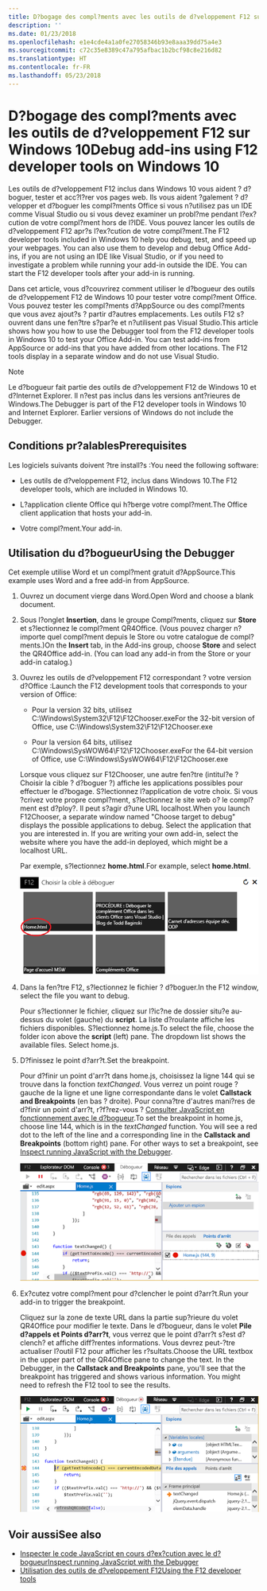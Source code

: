 ```yaml
---
title: D?bogage des compl?ments avec les outils de d?veloppement F12 sur Windows 10
description: ''
ms.date: 01/23/2018
ms.openlocfilehash: e1e4cde4a1a0fe27058346b93e8aaa39dd75a4e3
ms.sourcegitcommit: c72c35e8389c47a795afbac1b2bcf98c8e216d82
ms.translationtype: HT
ms.contentlocale: fr-FR
ms.lasthandoff: 05/23/2018
---
```

# <a name="debug-add-ins-using-f12-developer-tools-on-windows-10"></a><span data-ttu-id="89ee7-102">D?bogage des compl?ments avec les outils de d?veloppement F12 sur Windows 10</span><span class="sxs-lookup"><span data-stu-id="89ee7-102">Debug add-ins using F12 developer tools on Windows 10</span></span>

<span data-ttu-id="89ee7-p101">Les outils de d?veloppement F12 inclus dans Windows 10 vous aident ? d?boguer, tester et acc?l?rer vos pages web. Ils vous aident ?galement ? d?velopper et d?boguer les compl?ments Office si vous n?utilisez pas un IDE comme Visual Studio ou si vous devez examiner un probl?me pendant l?ex?cution de votre compl?ment hors de l?IDE. Vous pouvez lancer les outils de d?veloppement F12 apr?s l?ex?cution de votre compl?ment.</span><span class="sxs-lookup"><span data-stu-id="89ee7-p101">The F12 developer tools included in Windows 10 help you debug, test, and speed up your webpages. You can also use them to develop and debug Office Add-ins, if you are not using an IDE like Visual Studio, or if you need to investigate a problem while running your add-in outside the IDE. You can start the F12 developer tools after your add-in is running.</span></span>

<span data-ttu-id="89ee7-p102">Dans cet article, vous d?couvrirez comment utiliser le d?bogueur des outils de d?veloppement F12 de Windows 10 pour tester votre compl?ment Office. Vous pouvez tester les compl?ments d?AppSource ou des compl?ments que vous avez ajout?s ? partir d?autres emplacements. Les outils F12 s?ouvrent dans une fen?tre s?par?e et n?utilisent pas Visual Studio.</span><span class="sxs-lookup"><span data-stu-id="89ee7-p102">This article shows how you how to use the Debugger tool from the F12 developer tools in Windows 10 to test your Office Add-in. You can test add-ins from AppSource or add-ins that you have added from other locations. The F12 tools display in a separate window and do not use Visual Studio.</span></span>

> [!NOTE]
> <span data-ttu-id="89ee7-p103">Le d?bogueur fait partie des outils de d?veloppement F12 de Windows 10 et d?Internet Explorer. Il n?est pas inclus dans les versions ant?rieures de Windows.</span><span class="sxs-lookup"><span data-stu-id="89ee7-p103">The Debugger is part of the F12 developer tools in Windows 10 and Internet Explorer. Earlier versions of Windows do not include the Debugger.</span></span> 

## <a name="prerequisites"></a><span data-ttu-id="89ee7-111">Conditions pr?alables</span><span class="sxs-lookup"><span data-stu-id="89ee7-111">Prerequisites</span></span>

<span data-ttu-id="89ee7-112">Les logiciels suivants doivent ?tre install?s :</span><span class="sxs-lookup"><span data-stu-id="89ee7-112">You need the following software:</span></span>

- <span data-ttu-id="89ee7-113">Les outils de d?veloppement F12, inclus dans Windows 10.</span><span class="sxs-lookup"><span data-stu-id="89ee7-113">The F12 developer tools, which are included in Windows 10.</span></span> 
    
- <span data-ttu-id="89ee7-114">L?application cliente Office qui h?berge votre compl?ment.</span><span class="sxs-lookup"><span data-stu-id="89ee7-114">The Office client application that hosts your add-in.</span></span> 
    
- <span data-ttu-id="89ee7-115">Votre compl?ment.</span><span class="sxs-lookup"><span data-stu-id="89ee7-115">Your add-in.</span></span> 

## <a name="using-the-debugger"></a><span data-ttu-id="89ee7-116">Utilisation du d?bogueur</span><span class="sxs-lookup"><span data-stu-id="89ee7-116">Using the Debugger</span></span>

<span data-ttu-id="89ee7-117">Cet exemple utilise Word et un compl?ment gratuit d?AppSource.</span><span class="sxs-lookup"><span data-stu-id="89ee7-117">This example uses Word and a free add-in from AppSource.</span></span>

1. <span data-ttu-id="89ee7-118">Ouvrez un document vierge dans Word.</span><span class="sxs-lookup"><span data-stu-id="89ee7-118">Open Word and choose a blank document.</span></span> 
    
2. <span data-ttu-id="89ee7-p104">Sous l?onglet **Insertion**, dans le groupe Compl?ments, cliquez sur **Store** et s?lectionnez le compl?ment QR4Office. (Vous pouvez charger n?importe quel compl?ment depuis le Store ou votre catalogue de compl?ments.)</span><span class="sxs-lookup"><span data-stu-id="89ee7-p104">On the **Insert** tab, in the Add-ins group, choose **Store** and select the QR4Office add-in. (You can load any add-in from the Store or your add-in catalog.)</span></span>
    
3. <span data-ttu-id="89ee7-121">Ouvrez les outils de d?veloppement F12 correspondant ? votre version d?Office :</span><span class="sxs-lookup"><span data-stu-id="89ee7-121">Launch the F12 development tools that corresponds to your version of Office:</span></span>
    
   - <span data-ttu-id="89ee7-122">Pour la version 32 bits, utilisez C:\Windows\System32\F12\F12Chooser.exe</span><span class="sxs-lookup"><span data-stu-id="89ee7-122">For the 32-bit version of Office, use C:\Windows\System32\F12\F12Chooser.exe</span></span>
    
   - <span data-ttu-id="89ee7-123">Pour la version 64 bits, utilisez C:\Windows\SysWOW64\F12\F12Chooser.exe</span><span class="sxs-lookup"><span data-stu-id="89ee7-123">For the 64-bit version of Office, use C:\Windows\SysWOW64\F12\F12Chooser.exe</span></span>
    
   <span data-ttu-id="89ee7-p105">Lorsque vous cliquez sur F12Chooser, une autre fen?tre (intitul?e ? Choisir la cible ? d?boguer ?) affiche les applications possibles pour effectuer le d?bogage. S?lectionnez l?application de votre choix. Si vous ?crivez votre propre compl?ment, s?lectionnez le site web o? le compl?ment est d?ploy?. Il peut s?agir d?une URL localhost.</span><span class="sxs-lookup"><span data-stu-id="89ee7-p105">When you launch F12Chooser, a separate window named "Choose target to debug" displays the possible applications to debug. Select the application that you are interested in. If you are writing your own add-in, select the website where you have the add-in deployed, which might be a localhost URL.</span></span> 
    
   <span data-ttu-id="89ee7-127">Par exemple, s?lectionnez **home.html**.</span><span class="sxs-lookup"><span data-stu-id="89ee7-127">For example, select **home.html**.</span></span> 
    
   ![?cran du s?lecteur F12, pointe vers un compl?ment de type ? bulles ?](../images/choose-target-to-debug.png)

4. <span data-ttu-id="89ee7-129">Dans la fen?tre F12, s?lectionnez le fichier ? d?boguer.</span><span class="sxs-lookup"><span data-stu-id="89ee7-129">In the F12 window, select the file you want to debug.</span></span>
    
   <span data-ttu-id="89ee7-p106">Pour s?lectionner le fichier, cliquez sur l?ic?ne de dossier situ?e au-dessus du volet (gauche) du **script**. La liste d?roulante affiche les fichiers disponibles. S?lectionnez home.js.</span><span class="sxs-lookup"><span data-stu-id="89ee7-p106">To select the file, choose the folder icon above the  **script** (left) pane. The dropdown list shows the available files. Select home.js.</span></span>
    
5. <span data-ttu-id="89ee7-133">D?finissez le point d?arr?t.</span><span class="sxs-lookup"><span data-stu-id="89ee7-133">Set the breakpoint.</span></span>
    
   <span data-ttu-id="89ee7-p107">Pour d?finir un point d'arr?t dans home.js, choisissez la ligne 144 qui se trouve dans la fonction _textChanged_. Vous verrez un point rouge ? gauche de la ligne et une ligne correspondante dans le volet **Callstack and Breakpoints** (en bas ? droite). Pour conna?tre d'autres mani?res de d?finir un point d'arr?t, r?f?rez-vous ? [Consulter JavaScript en fonctionnement avec le d?bogueur](https://msdn.microsoft.com/library/dn255007%28v=vs.85%29.aspx).</span><span class="sxs-lookup"><span data-stu-id="89ee7-p107">To set the breakpoint in home.js, choose line 144, which is in the  _textChanged_ function. You will see a red dot to the left of the line and a corresponding line in the **Callstack and Breakpoints** (bottom right) pane. For other ways to set a breakpoint, see [Inspect running JavaScript with the Debugger](https://msdn.microsoft.com/library/dn255007%28v=vs.85%29.aspx).</span></span> 
    
   ![D?bogueur avec le point d?arr?t dans le fichier home.js](../images/debugger-home-js-02.png)

6. <span data-ttu-id="89ee7-138">Ex?cutez votre compl?ment pour d?clencher le point d?arr?t.</span><span class="sxs-lookup"><span data-stu-id="89ee7-138">Run your add-in to trigger the breakpoint.</span></span>
    
   <span data-ttu-id="89ee7-p108">Cliquez sur la zone de texte URL dans la partie sup?rieure du volet QR4Office pour modifier le texte. Dans le d?bogueur, dans le volet **Pile d?appels et Points d?arr?t**, vous verrez que le point d?arr?t s?est d?clench? et affiche diff?rentes informations. Vous devrez peut-?tre actualiser l?outil F12 pour afficher les r?sultats.</span><span class="sxs-lookup"><span data-stu-id="89ee7-p108">Choose the URL textbox in the upper part of the QR4Office pane to change the text. In the Debugger, in the **Callstack and Breakpoints** pane, you'll see that the breakpoint has triggered and shows various information. You might need to refresh the F12 tool to see the results.</span></span>
    
   ![D?bogueur avec les r?sultats du point d?arr?t d?clench?](../images/debugger-home-js-01.png)


## <a name="see-also"></a><span data-ttu-id="89ee7-143">Voir aussi</span><span class="sxs-lookup"><span data-stu-id="89ee7-143">See also</span></span>

- [<span data-ttu-id="89ee7-144">Inspecter le code JavaScript en cours d?ex?cution avec le d?bogueur</span><span class="sxs-lookup"><span data-stu-id="89ee7-144">Inspect running JavaScript with the Debugger</span></span>](https://msdn.microsoft.com/library/dn255007%28v=vs.85%29.aspx)
- [<span data-ttu-id="89ee7-145">Utilisation des outils de d?veloppement F12</span><span class="sxs-lookup"><span data-stu-id="89ee7-145">Using the F12 developer tools</span></span>](https://msdn.microsoft.com/en-us/library/bg182326%28v=vs.85%29.aspx)
    
